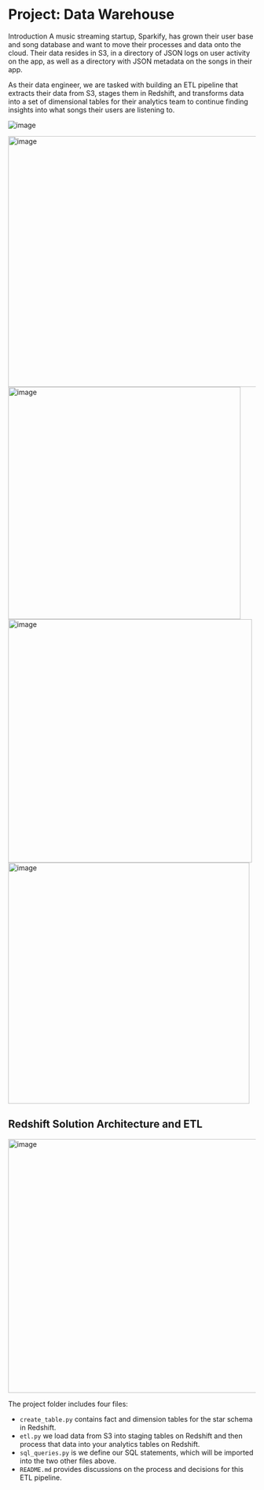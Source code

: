 # Project: Data Warehouse
Introduction
A music streaming startup, Sparkify, has grown their user base and song database and want to move their processes and data onto the cloud. Their data resides in S3, in a directory of JSON logs on user activity on the app, as well as a directory with JSON metadata on the songs in their app.

As their data engineer, we are tasked with building an ETL pipeline that extracts their data from S3, stages them in Redshift, and transforms data into a set of dimensional tables for their analytics team to continue finding insights into what songs their users are listening to.

![image](https://github.com/user-attachments/assets/5600a398-45ed-4ddf-ac01-a479daaf12e6)

<img width="511" alt="image" src="https://github.com/user-attachments/assets/1adb6408-3a2e-4d67-9932-fc5b048b10e6" />
<img width="473" alt="image" src="https://github.com/user-attachments/assets/569da16c-7c6c-4c75-9212-a846f27c6f64" />

<img width="496" alt="image" src="https://github.com/user-attachments/assets/6d3e2a51-1196-404f-bea8-9f52ee905fb4" />

<img width="491" alt="image" src="https://github.com/user-attachments/assets/e1ded9fa-0915-43c1-8d20-da54897073e8" />


## Redshift Solution Architecture and ETL

<img width="517" alt="image" src="https://github.com/user-attachments/assets/d9324c54-a9aa-4b95-b947-4a373bc4d89a" />

The project folder includes four files:

- `create_table.py` contains fact and dimension tables for the star schema in Redshift.
- `etl.py` we load data from S3 into staging tables on Redshift and then process that data into your analytics tables on Redshift.
- `sql_queries.py` is we define our SQL statements, which will be imported into the two other files above.
- `README.md` provides discussions on the process and decisions for this ETL pipeline.





